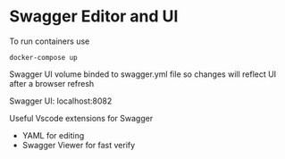 # Swagger Editor and UI
To run containers use
```
docker-compose up
```

Swagger UI volume binded to swagger.yml file so changes will reflect UI after a browser refresh

Swagger UI: localhost:8082

Useful Vscode extensions for Swagger
- YAML for editing
- Swagger Viewer for fast verify
